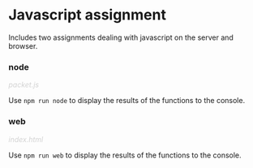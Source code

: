 # Javascript assignment

Includes two assignments dealing with javascript on the server and browser.

### node

<span style="color: lightgrey">_packet.js_</span>

Use `npm run node` to display the results of the functions to the console.

### web

<span style="color: lightgrey">_index.html_</span>

Use `npm run web` to display the results of the functions to the console.
